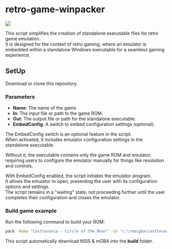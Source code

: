 # retro-game-winpacker  
![](https://i.ibb.co/jVHbc1G/retro-game-winpacker.png)

This script simplifies the creation of standalone executable files for retro game emulation.  
It is designed for the context of retro gaming, where an emulator is embedded within a standalone Windows executable for a seamless gaming experience.


## SetUp  

Download or clone this repository.  

### Parameters

- **Name**: The name of the game.
- **In**: The input file or path to the game ROM.
- **Out**: The output file or path for the standalone executable.
- **EmbedConfig**: A switch to embed configuration settings (optional).

The EmbedConfig switch is an optional feature in the script.  
When activated, it includes emulator configuration settings in the standalone executable.  

Without it, the executable contains only the game ROM and emulator, requiring users to configure the emulator manually for things like resolution and controls.  

With EmbedConfig enabled, the script initiates the emulator program.  
It allows the emulator to open, presenting the user with its configuration options and settings.  
The script remains in a "waiting" state, not proceeding further until the user completes their configuration and closes the emulator.  

### Build game example    

Run the following command to build your ROM:
```cmd
pack -Name "Castlevania - Circle of the Moon" -In "c:\rom\gba\castlevania-circle-of-the-moon.gba" -Out "c:\rom\win-standalone\castlevania-circle-of-the-moon.exe"
```

This script automatically download NSIS & mGBA into the **build** folder.  
